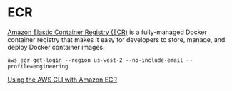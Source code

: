 # ECR

[Amazon Elastic Container Registry (ECR)]() is a fully-managed Docker container registry that makes it easy for developers to store, manage, and deploy Docker container images.

```
aws ecr get-login --region us-west-2 --no-include-email --profile=engineering
```

[Using the AWS CLI with Amazon ECR](https://docs.aws.amazon.com/AmazonECR/latest/userguide/ECR_AWSCLI.html)

